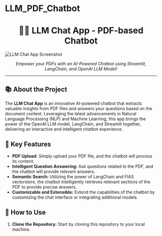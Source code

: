 # LLM_PDF_Chatbot

<h1 align="center">🤗💬 LLM Chat App - PDF-based Chatbot</h1>

![LLM Chat App Screenshot](LLM_PDF_Chat_App/Capture.png)

<p align="center">
  <em>Empower your PDFs with an AI-Powered Chatbot using Streamlit, LangChain, and OpenAI LLM Model!</em>
</p>

---

## 📚 About the Project

The **LLM Chat App** is an innovative AI-powered chatbot that extracts valuable insights from PDF files and answers your questions based on the document content. Leveraging the latest advancements in Natural Language Processing (NLP) and Machine Learning, this app brings the power of the OpenAI LLM model, LangChain, and Streamlit together, delivering an interactive and intelligent chatbot experience.

## 🌟 Key Features

- **PDF Upload:** Simply upload your PDF file, and the chatbot will process its content.
- **Intelligent Question Answering:** Ask questions related to the PDF, and the chatbot will provide relevant answers.
- **Semantic Search:** Utilizing the power of LangChain and FIAS vectorstore, the chatbot intelligently retrieves relevant sections of the PDF to provide precise answers.
- **Customizable and Extensible:** Extend the capabilities of the chatbot by customizing the chat interface or integrating additional models.

## 🚀 How to Use

1. **Clone the Repository:** Start by cloning this repository to your local machine.




